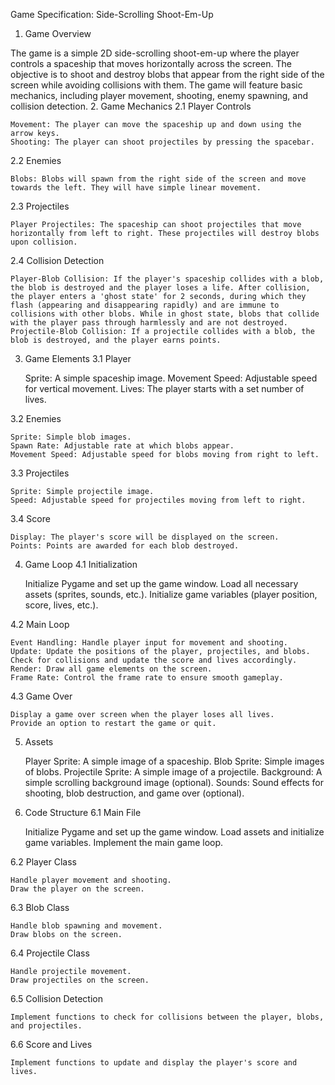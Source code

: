 Game Specification: Side-Scrolling Shoot-Em-Up
1. Game Overview

The game is a simple 2D side-scrolling shoot-em-up where the player controls a spaceship that moves horizontally across the screen. The objective is to shoot and destroy blobs that appear from the right side of the screen while avoiding collisions with them. The game will feature basic mechanics, including player movement, shooting, enemy spawning, and collision detection.
2. Game Mechanics
2.1 Player Controls

    Movement: The player can move the spaceship up and down using the arrow keys.
    Shooting: The player can shoot projectiles by pressing the spacebar.

2.2 Enemies

    Blobs: Blobs will spawn from the right side of the screen and move towards the left. They will have simple linear movement.

2.3 Projectiles

    Player Projectiles: The spaceship can shoot projectiles that move horizontally from left to right. These projectiles will destroy blobs upon collision.

2.4 Collision Detection

    Player-Blob Collision: If the player's spaceship collides with a blob, the blob is destroyed and the player loses a life. After collision, the player enters a 'ghost state' for 2 seconds, during which they flash (appearing and disappearing rapidly) and are immune to collisions with other blobs. While in ghost state, blobs that collide with the player pass through harmlessly and are not destroyed.
    Projectile-Blob Collision: If a projectile collides with a blob, the blob is destroyed, and the player earns points.

3. Game Elements
3.1 Player

    Sprite: A simple spaceship image.
    Movement Speed: Adjustable speed for vertical movement.
    Lives: The player starts with a set number of lives.

3.2 Enemies

    Sprite: Simple blob images.
    Spawn Rate: Adjustable rate at which blobs appear.
    Movement Speed: Adjustable speed for blobs moving from right to left.

3.3 Projectiles

    Sprite: Simple projectile image.
    Speed: Adjustable speed for projectiles moving from left to right.

3.4 Score

    Display: The player's score will be displayed on the screen.
    Points: Points are awarded for each blob destroyed.

4. Game Loop
4.1 Initialization

    Initialize Pygame and set up the game window.
    Load all necessary assets (sprites, sounds, etc.).
    Initialize game variables (player position, score, lives, etc.).

4.2 Main Loop

    Event Handling: Handle player input for movement and shooting.
    Update: Update the positions of the player, projectiles, and blobs. Check for collisions and update the score and lives accordingly.
    Render: Draw all game elements on the screen.
    Frame Rate: Control the frame rate to ensure smooth gameplay.

4.3 Game Over

    Display a game over screen when the player loses all lives.
    Provide an option to restart the game or quit.

5. Assets

    Player Sprite: A simple image of a spaceship.
    Blob Sprite: Simple images of blobs.
    Projectile Sprite: A simple image of a projectile.
    Background: A simple scrolling background image (optional).
    Sounds: Sound effects for shooting, blob destruction, and game over (optional).

6. Code Structure
6.1 Main File

    Initialize Pygame and set up the game window.
    Load assets and initialize game variables.
    Implement the main game loop.

6.2 Player Class

    Handle player movement and shooting.
    Draw the player on the screen.

6.3 Blob Class

    Handle blob spawning and movement.
    Draw blobs on the screen.

6.4 Projectile Class

    Handle projectile movement.
    Draw projectiles on the screen.

6.5 Collision Detection

    Implement functions to check for collisions between the player, blobs, and projectiles.

6.6 Score and Lives

    Implement functions to update and display the player's score and lives.
